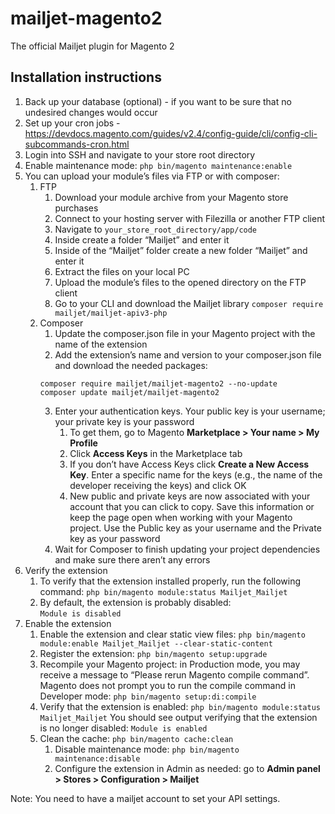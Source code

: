 # mailjet-magento2
The official Mailjet plugin for Magento 2

## Installation instructions 

1. Back up your database (optional) - if you want to be sure that no undesired changes  would occur 
2. Set up your cron jobs -  
https://devdocs.magento.com/guides/v2.4/config-guide/cli/config-cli-subcommands-cron.html 
3. Login into SSH and navigate to your store root directory 
4. Enable maintenance mode: `php bin/magento maintenance:enable` 
5. You can upload your module’s files via FTP or with composer: 
   1. FTP 
      1. Download your module archive from your Magento store purchases 
      2. Connect to your hosting server with Filezilla or another FTP client 
      3. Navigate to `your_store_root_directory/app/code`
      4. Inside create a folder “Mailjet” and enter it 
      5. Inside of the “Mailjet” folder create a new folder “Mailjet” and enter it
      6. Extract the files on your local PC 
      7. Upload the module’s files to the opened directory on the FTP client
      8. Go to your CLI and download the Mailjet library `composer require mailjet/mailjet-apiv3-php`
   2. Composer
      1. Update the composer.json file in your Magento project with the name  of the extension
      2. Add the extension’s name and version to your composer.json file and  download the needed packages: 
      ```
      composer require mailjet/mailjet-magento2 --no-update
      composer update mailjet/mailjet-magento2
      ```
      3. Enter your authentication keys. Your public key is your username;  your private key is your password
         1. To get them, go to Magento **Marketplace > Your name > My  Profile**
         2. Click **Access Keys** in the Marketplace tab
         3. If you don’t have Access Keys click **Create a New Access  Key**. Enter a specific name for the keys (e.g., the name of the  developer receiving the keys) and click OK
         4. New public and private keys are now associated with your  account that you can click to copy. Save this information or keep the page open when working with your Magento project. Use the Public key as your username and the Private key as your password
      4. Wait for Composer to finish updating your project dependencies and  make sure there aren’t any errors 
6. Verify the extension
   1. To verify that the extension installed properly, run the following command:
   `php bin/magento module:status Mailjet_Mailjet`
   2. By default, the extension is probably disabled:  
   `Module is disabled`
7. Enable the extension
   1. Enable the extension and clear static view files: `php bin/magento module:enable Mailjet_Mailjet --clear-static-content`
   2. Register the extension: `php bin/magento setup:upgrade`
   3. Recompile your Magento project: in Production mode, you may receive a  message to “Please rerun Magento compile command”. Magento does not  prompt you to run the compile command in Developer mode: `php bin/magento setup:di:compile`
   4. Verify that the extension is enabled: `php bin/magento module:status Mailjet_Mailjet` You should see output verifying that the extension is no longer disabled: `Module is enabled`
   5. Clean the cache: `php bin/magento cache:clean`
      1. Disable maintenance mode: `php bin/magento maintenance:disable`
      2. Configure the extension in Admin as needed: go to **Admin panel > Stores >  Configuration > Mailjet**

Note: You need to have a mailjet account to set your API settings.
